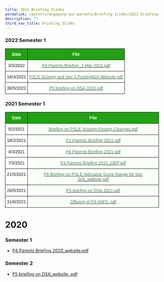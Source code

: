 ```yaml
---
title: 2022 Briefing Slides
permalink: /parents/engaging-our-parents/briefing-slides/2022-briefing-slides
description: ""
third_nav_title: Briefing Slides
---
```

### 2022 Semester 1

<style type="text/css">
.tg  {border-collapse:collapse;border-spacing:0;}
.tg td{border-color:black;border-style:solid;border-width:1px;font-family:Arial, sans-serif;font-size:14px;
  overflow:hidden;padding:10px 5px;word-break:normal;}
.tg th{border-color:black;border-style:solid;border-width:1px;font-family:Arial, sans-serif;font-size:14px;
  font-weight:normal;overflow:hidden;padding:10px 5px;word-break:normal;}
.tg .tg-pk3b{background-color:#FBFFFA;color:#222;text-align:center;vertical-align:top}
.tg .tg-1h0n{background-color:#22A114;color:#FBFFFA;font-weight:bold;text-align:center;vertical-align:top}
.tg .tg-gbal{background-color:#FBFFFA;color:#49875C;text-align:center;text-decoration:underline;vertical-align:top}
</style>
<table class="tg">
<thead>
  <tr>
    <th class="tg-1h0n">Date  </th>
    <th class="tg-1h0n">File</th>
  </tr>
</thead>
<tbody>
  <tr>
    <td class="tg-pk3b">3/3/2022</td>
    <td class="tg-gbal"><a href="/files/P4%20Parents%20Briefing_2%20Mar%202022.pdf"><span style="font-weight:400;color:#49875C">P4 Parents Briefing_2 Mar 2022.pdf</span></a><br></td>
  </tr>
  <tr>
    <td class="tg-pk3b">16/3/2022</td>
    <td class="tg-gbal"><a href="/files/PSLE%20Scoring%20and%20Sec%201%20PostingSch%20Website.pdf"><span style="font-weight:400;color:#49875C">PSLE Scoring and Sec 1 PostingSch Website.pdf</span></a><br></td>
  </tr>
  <tr>
    <td class="tg-pk3b">30/5/2022</td>
    <td class="tg-gbal"><a href="/files/P5%20briefing%20on%20DSA%202022.pdf"><span style="font-weight:400;color:#49875C">P5 briefing on DSA 2022.pdf</span></a><br></td>
  </tr>
</tbody>
</table>

### 2021 Semester 1

<style type="text/css">
.tg  {border-collapse:collapse;border-spacing:0;}
.tg td{border-color:black;border-style:solid;border-width:1px;font-family:Arial, sans-serif;font-size:14px;
  overflow:hidden;padding:10px 5px;word-break:normal;}
.tg th{border-color:black;border-style:solid;border-width:1px;font-family:Arial, sans-serif;font-size:14px;
  font-weight:normal;overflow:hidden;padding:10px 5px;word-break:normal;}
.tg .tg-pk3b{background-color:#FBFFFA;color:#222;text-align:center;vertical-align:top}
.tg .tg-1h0n{background-color:#22A114;color:#FBFFFA;font-weight:bold;text-align:center;vertical-align:top}
.tg .tg-gbal{background-color:#FBFFFA;color:#49875C;text-align:center;text-decoration:underline;vertical-align:top}
</style>
<table class="tg">
<thead>
  <tr>
    <th class="tg-1h0n">Date  </th>
    <th class="tg-1h0n">File</th>
  </tr>
</thead>
<tbody>
  <tr>
    <td class="tg-pk3b">5/2/2021</td>
    <td class="tg-gbal"><a href="/files/Briefing%20on%20PSLE%20Scoring%20%20Posting%20Changes.pdf"><span style="font-weight:400;color:#49875C">Briefing on PSLE Scoring Posting Changes.pdf</span></a><span style="color:#222;background-color:#FBFFFA"> </span><br></td>
  </tr>
  <tr>
    <td class="tg-pk3b">18/2/2021</td>
    <td class="tg-gbal"><a href="/files/P1%20Parents%20Briefing%202021.pdf"><span style="font-weight:400;color:#49875C">P1 Parents Briefing 2021.pdf</span></a><br></td>
  </tr>
  <tr>
    <td class="tg-pk3b">4/3/2021</td>
    <td class="tg-gbal"><a href="/files/P4%20Parents%20Briefing%202021.pdf"><span style="font-weight:400;color:#49875C">P4 Parents Briefing 2021.pdf</span></a><br></td>
  </tr>
  <tr>
    <td class="tg-pk3b">7/3/2021</td>
    <td class="tg-gbal"><a href="/files/P4%20Parents%20Briefing%202021_GEP.pdf"><span style="font-weight:400;color:#49875C">P4 Parents Briefing 2021_GEP.pdf</span></a><br></td>
  </tr>
  <tr>
    <td class="tg-pk3b">21/5/2021</td>
    <td class="tg-gbal"><a href="/files/P6%20Briefing%20on%20PSLE%20Indicative%20Score%20Range%20for%20Sec%20Sch_website.pdf"><span style="font-weight:400;color:#49875C">P6 Briefing on PSLE Indicative Score Range for Sec Sch_website.pdf</span></a><br></td>
  </tr>
  <tr>
    <td class="tg-pk3b">28/5/2021</td>
    <td class="tg-gbal"><a href="/files/P5%20briefing%20on%20DSA%202021.pdf"><span style="font-weight:400;color:#49875C">P5 briefing on DSA 2021.pdf</span></a><br></td>
  </tr>
  <tr>
    <td class="tg-pk3b">31/8/2021</td>
    <td class="tg-gbal"><a href="/files/Offering%20of%20P3%20HMTL.pdf"><span style="font-weight:400;color:#49875C">Offering of P3 HMTL.pdf</span></a><br></td>
  </tr>
</tbody>
</table>

# 2020

### Semester 1

* [P4 Parents Briefing 2020\_website.pdf](/files/P4%20Parents%20Briefing%202020_website.pdf)

### Semester 2

* [P5 briefing on DSA_website .pdf ](/files/P5%20briefing%20on%20DSA_website%20.pdf)
